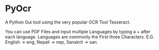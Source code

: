 # PyOcr
A Python Gui tool using the very popular OCR Tool Tesseract.

You can use PDF Files and input multiple Languages by typing a + after each language.
Languages are commonly the First three Characters. E.G. English -> eng, Nepali -> nep, Sanskrit -> san.
